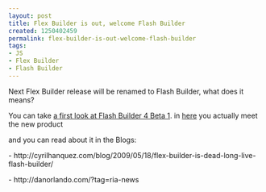 ```yaml
---
layout: post
title: Flex Builder is out, welcome Flash Builder
created: 1250402459
permalink: flex-builder-is-out-welcome-flash-builder
tags:
- JS
- Flex Builder
- Flash Builder
---
```

<p>Next Flex Builder release will be renamed to Flash Builder, what does it means?</p>
<p>You can take <a href="http://www.adobe.com/newsletters/edge/june2009/articles/article1/index.html?trackingid=ETHXW" onclick="window.open(this.href,'','resizable=no,location=no,menubar=no,scrollbars=no,status=no,toolbar=no,fullscreen=no,dependent=no,status'); return false">a first look at Flash Builder 4 Beta 1</a>. in <a href="http://labs.adobe.com/technologies/flashbuilder4/" onclick="window.open(this.href,'','resizable=no,location=no,menubar=no,scrollbars=no,status=no,toolbar=no,fullscreen=no,dependent=no,status'); return false">here</a> you actually meet the new product </p>
<p>and you can read about it in the Blogs:</p>
<p>- http://cyrilhanquez.com/blog/2009/05/18/flex-builder-is-dead-long-live-flash-builder/</p>
<p>- http://danorlando.com/?tag=ria-news</p>
